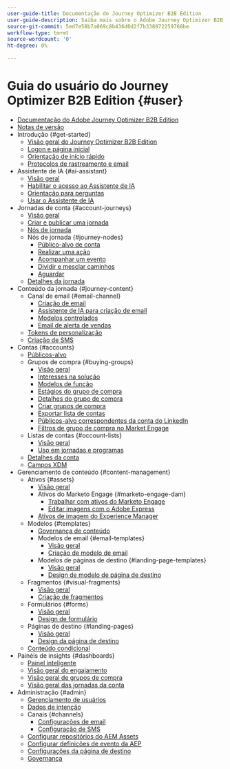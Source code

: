 ```yaml
---
user-guide-title: Documentação do Journey Optimizer B2B Edition
user-guide-description: Saiba mais sobre o Adobe Journey Optimizer B2B Edition e como você pode usá-lo para orquestrar jornadas de conta e de grupo de compra usando a IA generativa integrada e a automação líder do setor.
source-git-commit: 5ed7e58b7a069c8b436d0d2f7b338072259768be
workflow-type: tm+mt
source-wordcount: '0'
ht-degree: 0%

---
```



# Guia do usuário do Journey Optimizer B2B Edition {#user}

+ [Documentação do Adobe Journey Optimizer B2B Edition](guide-overview.md)
+ [Notas de versão](./release-notes/release-notes.md)
+ Introdução {#get-started}
   + [Visão geral do Journey Optimizer B2B Edition](about-journey-optimizer-b2b-edition.md)
   + [Logon e página inicial](home-page.md)
   + [Orientação de início rápido](./start/get-started.md)
   + [Protocolos de rastreamento e email](./start/email-protocols.md)
+ Assistente de IA {#ai-assistant}
   + [Visão geral](./ai-assistant/ai-assistant-overview.md)
   + [Habilitar o acesso ao Assistente de IA](./ai-assistant/enable-ai-assistant-access.md)
   + [Orientação para perguntas](./ai-assistant/question-guidance.md)
   + [Usar o Assistente de IA](./ai-assistant/use-ai-assistant.md)
+ Jornadas de conta {#account-journeys}
   + [Visão geral](./journeys/journey-overview.md)
   + [Criar e publicar uma jornada](./journeys/create-publish-journey.md)
   + [Nós de jornada](./journeys/journey-nodes.md)
   + Nós de jornada {#journey-nodes}
      + [Público-alvo de conta](./journeys/account-audience-nodes.md)
      + [Realizar uma ação](./journeys/action-nodes.md)
      + [Acompanhar um evento](./journeys/listen-for-event-nodes.md)
      + [Dividir e mesclar caminhos](./journeys/split-merge-paths-nodes.md)
      + [Aguardar](./journeys/wait-nodes.md)
   + [Detalhes da jornada](./journeys/journey-details.md)
+ Conteúdo da jornada {#journey-content}
   + Canal de email {#email-channel}
      + [Criação de email](./content/email-authoring.md)
      + [Assistente de IA para criação de email](./content/ai-assistant-emails.md)
      + [Modelos controlados](./content/email-authoring-governance.md)
      + [Email de alerta de vendas](./content/sales-alert-email.md)
   + [Tokens de personalização](./content/personalization-my-tokens.md)
   + [Criação de SMS](./content/sms-authoring.md)
+ Contas {#accounts}
   + [Públicos-alvo](./audiences/account-audience-overview.md)
   + Grupos de compra {#buying-groups}
      + [Visão geral](./buying-groups/buying-groups-overview.md)
      + [Interesses na solução](./buying-groups/solution-interests.md)
      + [Modelos de função](./buying-groups/buying-groups-role-templates.md)
      + [Estágios do grupo de compra](./buying-groups/buying-group-stages.md)
      + [Detalhes do grupo de compra](./buying-groups/buying-group-details.md)
      + [Criar grupos de compra](./buying-groups/buying-groups-create.md)
      + [Exportar lista de contas](./audiences/account-list-export.md)
      + [Públicos-alvo correspondentes da conta do LinkedIn](./data/linkedin-account-matched-audiences.md)
      + [Filtros de grupo de compra no Market Engage](./buying-groups/marketo-engage-smart-list-buying-group-filters.md)
   + Listas de contas {#occount-lists}
      + [Visão geral](./accounts/account-lists.md)
      + [Uso em jornadas e programas](./accounts/account-lists-journeys.md)
   + [Detalhes da conta](./accounts/account-details.md)
   + [Campos XDM](./data/field-mapping.md)
+ Gerenciamento de conteúdo {#content-management}
   + Ativos {#assets}
      + [Visão geral](./content/assets-overview.md)
      + Ativos do Marketo Engage {#marketo-engage-dam}
         + [Trabalhar com ativos do Marketo Engage](./content/marketo-engage-design-studio.md)
         + [Editar imagens com o Adobe Express](./content/image-edit-adobe-express.md)
      + [Ativos de imagem do Experience Manager](./content/aem-assets.md)
   + Modelos {#templates}
      + [Governança de conteúdo](./content/template-content-governance.md)
      + Modelos de email {#email-templates}
         + [Visão geral](./content/email-templates.md)
         + [Criação de modelo de email](./content/email-template-authoring.md)
      + Modelos de páginas de destino {#landing-page-templates}
         + [Visão geral](./content/landing-page-templates.md)
         + [Design de modelo de página de destino](./content/landing-page-template-design.md)
   + Fragmentos {#visual-fragments}
      + [Visão geral](./content/fragments.md)
      + [Criação de fragmentos](./content/fragment-authoring.md)
   + Formulários {#forms}
      + [Visão geral](./content/forms.md)
      + [Design de formulário](./content/form-design.md)
   + Páginas de destino {#landing-pages}
      + [Visão geral](./content/landing-pages.md)
      + [Design da página de destino](./content/landing-page-design.md)
   + [Conteúdo condicional](./content/conditional-content.md)
+ Painéis de insights {#dashboards}
   + [Painel inteligente](./dashboards/intelligent-dashboard.md)
   + [Visão geral do engajamento](./dashboards/engagement-dashboard.md)
   + [Visão geral de grupos de compra](./dashboards/buying-groups-dashboard.md)
   + [Visão geral das jornadas da conta](./dashboards/journeys-dashboard.md)
+ Administração {#admin}
   + [Gerenciamento de usuários](./admin/user-management.md)
   + [Dados de intenção](./admin/intent-data.md)
   + Canais {#channels}
      + [Configurações de email](./admin/configure-channels-emails.md)
      + [Configuração de SMS](./admin/configure-channels-sms.md)
   + [Configurar repositórios do AEM Assets](./admin/configure-aem-repositories.md)
   + [Configurar definições de evento da AEP](./admin/configure-aep-events.md)
   + [Configurações da página de destino](./admin/landing-page-settings.md)
   + [Governança](./admin/governance.md)
